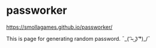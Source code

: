 # passworker

https://smollagames.github.io/passworker/

This is page for generating random password. ¯\_( ͡~ ͜ʖ ͡°)_/¯ 
